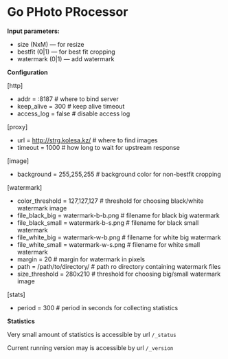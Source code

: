 Go PHoto PRocessor
==================

**Input parameters:**

 * size (NxM) — for resize
 * bestfit (0|1) — for best fit cropping
 * watermark (0|1) — add watermark

**Configuration**

[http]

 * addr = :8187 # where to bind server
 * keep_alive = 300 # keep alive timeout
 * access_log = false # disable access log

[proxy]

 * url = http://strg.kolesa.kz/ # where to find images
 * timeout = 1000 # how long to wait for upstream response

[image]

 * background = 255,255,255 # background color for non-bestfit cropping

[watermark]

 * color_threshold = 127,127,127 # threshold for choosing black/white watermark image
 * file_black_big = watermark-b-b.png # filename for black big watermark
 * file_black_small = watermark-b-s.png # filename for black small watermark
 * file_white_big = watermark-w-b.png # filename for white big watermark
 * file_white_small = watermark-w-s.png # filename for white small watermark
 * margin = 20 # margin for watermark in pixels
 * path = /path/to/directory/ # path ro directory containing watermark files
 * size_threshold = 280x210 # threshold for choosing big/small watermark image

[stats]

 * period = 300 # period in seconds for collecting statistics

**Statistics**

Very small amount of statistics is accessible by url `/_status`

Current running version may is accessible by url `/_version`
